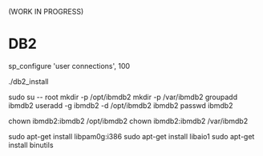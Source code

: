 <!--

    Copyright 2017 Goldman Sachs.
    Licensed under the Apache License, Version 2.0 (the "License");
    you may not use this file except in compliance with the License.
    You may obtain a copy of the License at

    http://www.apache.org/licenses/LICENSE-2.0

    Unless required by applicable law or agreed to in writing,
    software distributed under the License is distributed on an
    "AS IS" BASIS, WITHOUT WARRANTIES OR CONDITIONS OF ANY
    KIND, either express or implied.  See the License for the
    specific language governing permissions and limitations
    under the License.

-->

(WORK IN PROGRESS)


# DB2


sp_configure 'user connections', 100



./db2_install


sudo su -- root
mkdir -p /opt/ibmdb2
mkdir -p /var/ibmdb2
groupadd ibmdb2
useradd -g ibmdb2 -d /opt/ibmdb2 ibmdb2
passwd ibmdb2

chown ibmdb2:ibmdb2 /opt/ibmdb2
chown ibmdb2:ibmdb2 /var/ibmdb2



sudo apt-get install libpam0g:i386
sudo apt-get install libaio1
sudo apt-get install binutils